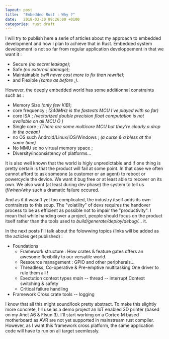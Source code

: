 ```yaml
---
layout: post
title:  "Embedded Rust : Why ?"
date:   2018-03-30 09:26:00 +0100
categories: rust draft
---
```

I will try to publish here a serie of articles about my approach to embedded development and how I plan to achieve that in Rust.
Embedded system development is not so far from regular application developpement in that we want it :
- Secure *(no secret leakage)*;
- Safe *(no external damage)*;
- Maintainable *(will never cost more to fix than rewrite)*;
- and Flexible *(same as before ;)*.

However, the deeply embedded world has some additionnal constraints such as :
- Memory Size *(only few KiB)*;
- core frequency ; *(240MHz is the fastests MCU I've played with so far)* 
- core ISA ; *(vectorized double precision float computation is not available on all MCU Ö )*
- Single core ; *(There are some multicore MCU but they're clearly a drop in the ocean)*
- no OS such Android/Linux/iOS/Windows ; *(a curse & a bless at the same time)*
- No MMU so no virtual memory space ;
- Diversity/inconsistency of platforms...

It is also well known that the world is higly unpredictable and if one thing is pretty certain is
that the product will fail at some point. In that case we often cannot afford  to ask someone (a
customer or an agent) to reboot or powercycle the device. We want it bug free or at least able to
recover on its own. We also want (at least during dev phase) the system to tell us *if/when/why*
such a dramatic failure occured.

And as if it wasn't yet too complicated, the industry itself adds its own contrainsts to this soup.
The "volatility" of devs requires the handover process to be as efficient as possible not to impair
the "productivity". I mean that while handing over a project, people should focus on the product
itself rather than the tools used to *build/generate/deploy/debug/...* it.

In the next posts I'll talk about the folowwing topics (links will be added as the acticles get
published) :

- Foundations
  - Framework structure :
    How crates & feature gates offers an awesome flexibility to our versatile world.
  - Ressource management : 
    GPIO and other peripherals...
  - Threadless, Co-operative & Pre-emptive multitasking
    One driver to rule them all !
  - Exectution context types
    *main* -- thread -- interrupt
    Context switching & safety
  - Critical failure handling
- Framework
  Cross crate tools -- logging

I know that all this might sound/look pretty abstract. To make this slightly more concrete, I'll
use as a demo project an IoT enabled 3D printer (based on my Anet A6 & Flsun 3). I'll start working
on a Cortex-M based motherboard as AVR are not yet supported in mainstream rust compiler. However,
as I want this framework cross platform, the same application code will have to run on all target
seemlessly.

